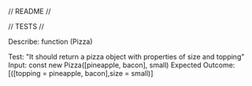// README //

// TESTS //

Describe: function (Pizza)

Test: "It should return a pizza object with properties of size and topping"
Input: const new Pizza([pineapple, bacon], small)
Expected Outcome: [([topping = pineapple, bacon],size = small)]